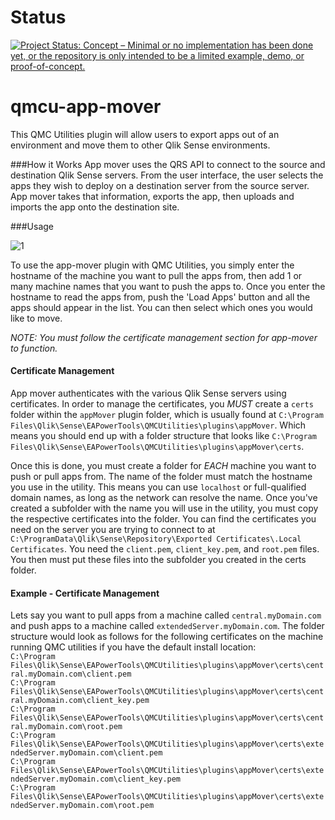 # Status
[![Project Status: Concept – Minimal or no implementation has been done yet, or the repository is only intended to be a limited example, demo, or proof-of-concept.](https://www.repostatus.org/badges/latest/concept.svg)](https://www.repostatus.org/#concept)

# qmcu-app-mover
This QMC Utilities plugin will allow users to export apps out of an environment and move them to other Qlik Sense environments.

###How it Works
App mover uses the QRS API to connect to the source and destination Qlik Sense servers. From the user interface, the user selects the apps they wish to deploy on a destination server from the source server. App mover takes that information, exports the app, then uploads and imports the app onto the destination site.


###Usage

![1](https://github.com/eapowertools/QlikSenseQMCUtility/wiki/imgs/AppMover.png)

To use the app-mover plugin with QMC Utilities, you simply enter the hostname of the machine you want to pull the apps from, then add 1 or many machine names that you want to push the apps to. Once you enter the hostname to read the apps from, push the 'Load Apps' button and all the apps should appear in the list. You can then select which ones you would like to move.

_NOTE:_ *You must follow the certificate management section for app-mover to function.*

####   Certificate Management

App mover authenticates with the various Qlik Sense servers using certificates. In order to manage the certificates, you _MUST_ create a `certs` folder within the `appMover` plugin folder, which is usually found at `C:\Program Files\Qlik\Sense\EAPowerTools\QMCUtilities\plugins\appMover`. Which means you should end up with a folder structure that looks like `C:\Program Files\Qlik\Sense\EAPowerTools\QMCUtilities\plugins\appMover\certs`.  

Once this is done, you must create a folder for *EACH* machine you want to push or pull apps from. The name of the folder must match the hostname you use in the utility. This means you can use `localhost` or full-qualified domain names, as long as the network can resolve the name. Once you've created a subfolder with the name you will use in the utility, you must copy the respective certificates into the folder. You can find the certificates you need on the server you are trying to connect to at `C:\ProgramData\Qlik\Sense\Repository\Exported Certificates\.Local Certificates`. You need the `client.pem`, `client_key.pem`, and `root.pem` files. You then must put these files into the subfolder you created in the certs folder.

####   Example - Certificate Management

Lets say you want to pull apps from a machine called `central.myDomain.com` and push apps to a machine called `extendedServer.myDomain.com`. The folder structure would look as follows for the following certificates on the machine running QMC utilities if you have the default install location:  
`C:\Program Files\Qlik\Sense\EAPowerTools\QMCUtilities\plugins\appMover\certs\central.myDomain.com\client.pem`  
`C:\Program Files\Qlik\Sense\EAPowerTools\QMCUtilities\plugins\appMover\certs\central.myDomain.com\client_key.pem`  
`C:\Program Files\Qlik\Sense\EAPowerTools\QMCUtilities\plugins\appMover\certs\central.myDomain.com\root.pem`  
`C:\Program Files\Qlik\Sense\EAPowerTools\QMCUtilities\plugins\appMover\certs\extendedServer.myDomain.com\client.pem`  
`C:\Program Files\Qlik\Sense\EAPowerTools\QMCUtilities\plugins\appMover\certs\extendedServer.myDomain.com\client_key.pem`  
`C:\Program Files\Qlik\Sense\EAPowerTools\QMCUtilities\plugins\appMover\certs\extendedServer.myDomain.com\root.pem`
